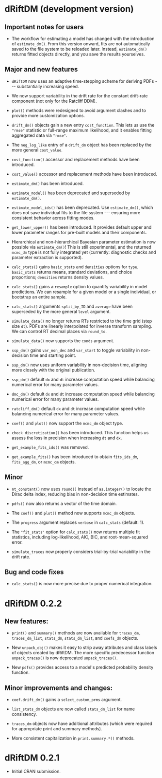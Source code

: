 # dRiftDM (development version)

## Important notes for users

- The workflow for estimating a model has changed with the introduction of
  `estimate_dm()`. From this version onward, fits are not automatically saved to
  the file system to be reloaded later. Instead, `estimate_dm()` returns fitted
  objects directly, and you save the results yourselves.

## Major and new features

- `dRiftDM` now uses an adaptive time-stepping scheme for deriving PDFs ---
  substantially increasing speed.

- We now support variability in the drift rate for the constant drift-rate
  component (not only for the Ratcliff DDM).

- `plot()` methods were redesigned to avoid argument clashes and to provide
  more customization options.

- `drift_dm()` objects gain a new entry `cost_function`. This lets us use the
  `"rmse"` statistic or full-range maximum likelihood, and it enables fitting
  aggregated data via `"rmse"`.

- The `neg_log_like` entry of a `drift_dm` object has been replaced by the more
  general `cost_value`.

- `cost_function()` accessor and replacement methods have been introduced.

- `cost_value()` accessor and replacement methods have been introduced.

- `estimate_dm()` has been introduced.

- `estimate_model()` has been deprecated and superseded by `estimate_dm()`.

- `estimate_model_ids()` has been deprecated. Use `estimate_dm()`, which does
  not save individual fits to the file system --- ensuring more consistent
  behavior across fitting modes.

- `get_lower_upper()` has been introduced. It provides default upper and lower
  parameter ranges for pre-built models and their components.

- Hierarchical and non-hierarchical Bayesian parameter estimation is now
  possible via `estimate_dm()`! This is still experimental, and the returned
  `mcmc_dm` type is not fully integrated yet (currently: diagnostic checks and
  parameter extraction is supported).

- `calc_stats()` gains `basic_stats` and `densities` options for `type`.
  `basic_stats` returns means, standard deviations, and choice proportions;
  `densities` returns density values.

- `calc_stats()` gains a `resample` option to quantify variability in model
  predictions. We can resample for a given model or a single individual, or
  bootstrap an entire sample.

- `calc_stats()` arguments `split_by_ID` and `average` have been superseded by
  the more general `level` argument.

- `simulate_data()` no longer returns RTs restricted to the time grid (step
  size `dt`). PDFs are linearly interpolated for inverse transform sampling. We
  can control RT decimal places via `round_to`.

- `simulate_data()` now supports the `conds` argument.

- `ssp_dm()` gains `var_non_dec` and `var_start` to toggle variability in
  non-decision time and starting point.

- `ssp_dm()` now uses uniform variability in non-decision time, aligning more
  closely with the original publication.
  
- `ssp_dm()` default `dx` and `dt` increase computation speed while balancing
  numerical error for many parameter values.

- `dmc_dm()` default `dx` and `dt` increase computation speed while balancing
  numerical error for many parameter values.

- `ratcliff_dm()` default `dx` and `dt` increase computation speed while
  balancing numerical error for many parameter values.

- `coef()` and `plot()` now support the `mcmc_dm` object type.

- `check_discretization()` has been introduced. This function helps us assess
  the loss in precision when increasing `dt` and `dx`.

- `get_example_fits_ids()` was removed.

- `get_example_fits()` has been introduced to obtain `fits_ids_dm`,
  `fits_agg_dm`, or `mcmc_dm` objects.

## Minor

- `nt_constant()` now uses `round()` instead of `as.integer()` to locate the
  Dirac delta index, reducing bias in non-decision time estimates.

- `pdfs()` now also returns a vector of the time domain.

- The `coef()` and `plot()` method now supports `mcmc_dm` objects.

- The `progress` argument replaces `verbose` in `calc_stats` (default: 1).

- The `"fit_stats"` option for `calc_stats()` now returns multiple fit
  statistics, including log-likelihood, AIC, BIC, and root-mean-squared error.

- `simulate_traces` now properly considers trial-by-trial variability in the
  drift rate.

## Bug and code fixes

- `calc_stats()` is now more precise due to proper numerical integration.



# dRiftDM 0.2.2


## New features: 

- `print()` and `summary()` methods are now available for `traces_dm`,
`traces_dm_list`, `stats_dm`, `stats_dm_list`, and `coefs_dm` objects.

- New `unpack_obj()` makes it easy to strip away attributes and class labels of
objects created by dRiftDM. The more specific predecessor function
`unpack_traces()` is now deprecated `unpack_traces()`.

- New `pdfs()` provides access to a model's predicted probability density
function.


## Minor improvements and changes: 

- `coef.drift_dm()` gains a `select_custom_prms` argument.

- `list_stats_dm` objects are now called `stats_dm_list` for name consistency.

- `traces_dm` objects now have additional attributes (which were required for
appropriate print and summary methods).

- More consistent capitalization in `print.summary.*()` methods.



# dRiftDM 0.2.1

* Initial CRAN submission.
